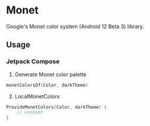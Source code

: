 # Monet

Google's Monet color system (Android 12 Beta 3) library.

## Usage

### Jetpack Compose

1. Generate Monet color palette

```kotlin
monetColorsOf(Color, darkTheme)
```

2. LocalMonetColors

```kotlin
ProvideMonetColors(Color, darkTheme) {
    // content
}
```
